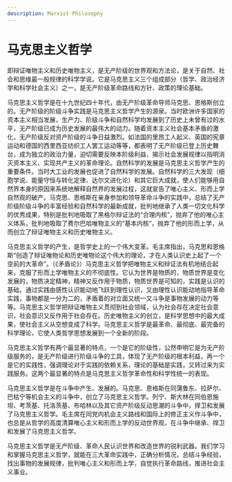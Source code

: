 ```yaml
---
description: Marxist Philosophy
---
```


# 马克思主义哲学

即辩证唯物主义和历史唯物主义，是无产阶级的世界观和方法论，是关于自然、社会和思维最一般规律的科学学说。它是马克思主义三个组成部分（哲学、政治经济学和科学社会主义）之一，是无产阶级革命路线和方针、政策的理论基础。

马克思主义哲学是在十九世纪四十年代，由无产阶级革命导师马克思、恩格斯创立的。无产阶级的阶级斗争实践是马克思主义哲学产生的源泉。当时欧洲许多国家的资本主义相当发展，生产力、阶级斗争和自然科学均发展到了历史上未曾有过的水平，无产阶级已成为历史发展的最伟大的动力。随着资本主义社会基本矛盾的激化，无产阶级反对资产阶级的斗争日益激烈。如法国的里昂工人起义、英国的宪章运动和德国的西里西亚纺织工人罢工运动等等，都表明了无产阶级已登上历史舞台，成为独立的政治力量，迫切需要反映本阶级利益、揭示社会发展规律以指明消灭资本主义、实现共产主义的革命理论。自然科学的发展是马克思主义哲学产生的重要条件。当时大工业的发展也促进了自然科学的发展。自然科学的三大发现（细胞学说、能量守恒与转化定律、达尔文进化论）和其它巨大成就，使人们能够用自然界本身的原因来系统地解释自然界的发展过程，这就宣告了唯心主义、形而上学自然观的破产。马克思、恩格斯在亲身参加和领导革命斗争的实践中，总结了无产阶级阶级斗争的丰富经验和自然科学的最新成就，批判地继承了人类一切文化科学的优秀成果，特别是批判地吸取了黑格尔辩证法的“合理内核”，抛弃了他的唯心主义体系，批判地吸取了费尔巴哈唯物主义的“基本内核“，抛弃了他的形而上学，从而创立了辩证唯物主义和历史唯物主义。

马克思主义哲学的产生，是哲学史上的一个伟大变革。毛主席指出，马克思和恩格斯“创造了辩证唯物论和历史唯物论这个伟大的理论，才在人类认识史上起了一个空前的大革命”。（《矛盾论》）马克思主义哲学把唯物主义和辩证法有机地结合起来，克服了形而上学唯物主义的不彻底性。它认为世界是物质的，物质世界是变化发展的，物质决定精神，精神又反作用于物质，物质世界是可知的，实践是认识的基础，通过实践由感性认识能动地飞跃到理性认识，又由理性认识能动地指导革命实践，事物都是一分为二的，矛盾着的对立面又统一又斗争是事物发展的动力等等。马克思主义哲学把辩证唯物主义贯彻到社会领域，认为社会存在决定社会意识，社会意识又反作用于社会存在。历史唯物主义的创立，是科学思想中的最大成果，使社会主义从空想变成了科学。马克思主义哲学是最革命、最彻底、最完备的科学理论，它使人类哲学思想发展到一个全新的阶段。

马克思主义哲学有两个最显著的特点，一个是它的阶级性，公然申明它是为无产阶级服务的，是无产阶级进行阶级斗争的工具，体现了无产阶级的根本利益，再一个是它的实践性，强调理论对于实践的依赖关系，理论的基础是实践，又转过来为实践服务。这两个最显著的特点是马克思主义哲学革命性和科学性统一的表现。

马克思主义哲学是在斗争中产生、发展的。马克思、恩格斯在同蒲鲁东、拉萨尔、巴枯宁等机会主义的斗争中，创立了马克思主义哲学。列宁、斯大林在同伯恩施坦、考茨基、托洛茨基、布哈林以及其它资产阶级反动思潮的斗争中，捍卫和发展了马克思主义哲学。毛主席在同党内机会主义路线和国际上的修正主义作斗争中，也总是从哲学的高度清算唯心主义和形而上学的反动世界观，在斗争中继承、捍卫和发展了马克思主义哲学。

马克思主义哲学是无产阶级、革命人民认识世界和改造世界的锐利武器。我们学习和掌握马克思主义哲学，就能在三大革命实践中，正确分析情况，总结斗争经验，找出事物的发展规律，批判唯心主义和形而上学，自觉执行革命路线，推进社会主义事业。
